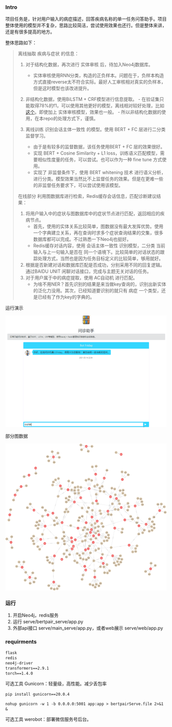 ### Intro

项目任务是，针对用户输入的病症描述，回答疾病名称的单一任务问答助手。项目整体使用的模型并不复杂，思路比较简洁，尝试使用效果也还行。但是整体来讲，还是有很多提高的地方。

整体思路如下：

> 离线抽取 疾病与症状 的信息：
>
>  	1. 对于结构化数据，再次进行 实体审核 后，待加入Neo4j数据库。
>      - 实体审核使用RNN分类，构造的正负样本。问题在于，负样本构造方式直接reverse太不符合实际。最好人工审核相对真实的负样本，但是这时模型也该改进提升。
> 	2. 非结构化数据，使用BiLSTM + CRF模型进行信息提取。
>     - 在验证集只能取得78%的f1，可以使用其他更好的模型，离线相对较好处理，比如 [这个](https://github.com/RacleRay/PrivacyNER_with_NoisyData_CCF)。即使加上 实体审核模型，效果也一般。
>     - 所以非结构化数据的使用，在本repo的处理方式下，谨慎。
>
> 3. 离线训练 识别会话主体一致性 的模型。使用 BERT + FC 层进行二分类监督学习。
>    - 由于是有较多的监督数据，该任务使用BERT + FC 层的效果很好。
>    - 实现 BERT + Cosine Similarity + L1 loss，训练语义匹配模型，需要相似性度量的任务，可以尝试。也可以作为一种 fine tune 方式使用。
>    - 实现了 非监督条件下，使用 BERT whitening 技术 进行语义分析，进行分类。模型效果当然比不上监督任务的效果。但是在更难一些的非监督任务要求下，可以尝试使用该模型。
>
> 在线部分 利用图数据库进行检索，Redis缓存会话信息，匹配诊断建议结果：
>
> 1. 将用户输入中的症状与图数据库中的症状节点进行匹配，返回相应的疾病节点。
>    - 首先，使用的实体关系比较简单，图数据没有最大发挥优势。使用一个字典建立关系，再在查询时求多个症状查询结果的交集，很多数据库都可以完成。不过熟悉一下Neo4j也挺好。
>    - Redis缓存对话内容，使用 会话主体一致性 识别模型，二分类 当前输入与上一句输入是否在 同一个语境下。比较简单的对话状态的跟踪处理方式，当然也是因为任务目标定义的比较简单，够用就好。
> 2. 根据是否新建对话和数据库匹配是否成功，分别采用不同的回复逻辑。通过BAIDU UNIT 闲聊对话接口，完成与主题无关对话的任务。
> 3. 对于用户属于中的病症提取，使用 AC自动机 进行匹配。
>    - 为啥不用NER？首先识别的结果是来当做key查询的，识别出新实体的泛化力没用。其次，已经知道要识别的就只有 病症 一个类型，还是已经有了作为key的字典的。



运行演示

<img src="pic/Readme_pic/example.gif" style="zoom:80%;" />

部分图数据

<img src="pic/Readme_pic/graph.png" style="zoom:80%;" />



### 运行

1. 开启Neo4j，redis服务
2. 运行 serve/bertpair_serve/app.py
3. 外部api接口 serve/main_serve/app.py，或者web展示 serve/web/app.py

[^注意设置python搜索路径的设置]: 



### requirments

```
flask
redis
neo4j-driver
transformers==2.9.1
torch==1.4.0
```



可选工具 Gunicorn：轻量级，高性能。减少丢包率

`pip install gunicorn==20.0.4`

```
nohup gunicorn -w 1 -b 0.0.0.0:5001 app:app > bertpairServe.file 2>&1 &
```



可选工具 werobot：部署微信服务号后台。



